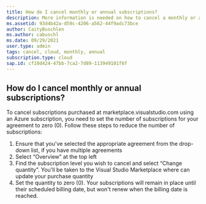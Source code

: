 ```yaml
---
title: How do I cancel monthly or annual subscriptions?
description: More information is needed on how to cancel a monthly or annual subscription
ms.assetid: 93d4b42a-d59c-4206-a562-44f9adc73bce  
author: CaityBuschlen 
ms.author: cabuschl 
ms.date: 09/29/2021 
user.type: admin 
tags: cancel, cloud, monthly, annual 
subscription.type: cloud
sap.id: cf10d424-47bb-7ca2-7d89-113949101f6f
---
```


## How do I cancel monthly or annual subscriptions?

To cancel subscriptions purchased at marketplace.visualstudio.com using an Azure subscription, you need to set the number of subscriptions for your agreement to zero (0). Follow these steps to reduce the number of subscriptions: 

1.	Ensure that you've selected the appropriate agreement from the drop-down list, if you have multiple agreements
2.	Select “Overview” at the top left
3.	Find the subscription level you wish to cancel and select “Change quantity”. You'll be taken to the Visual Studio Marketplace where can update your purchase quantity
4.	Set the quantity to zero (0). Your subscriptions will remain in place until their scheduled billing date, but won't renew when the billing date is reached.